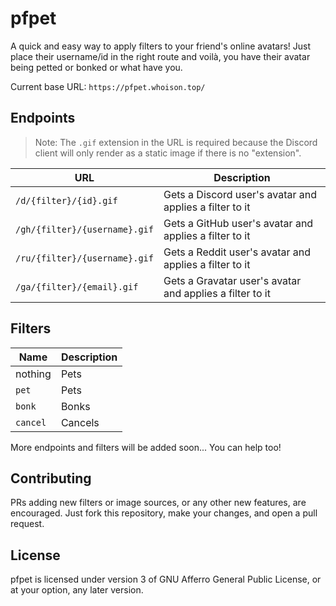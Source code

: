 # pfpet

A quick and easy way to apply filters to your friend's online avatars!
Just place their username/id in the right route and voilà, you have their avatar being petted or bonked or what have you.

Current base URL: `https://pfpet.whoison.top/`

## Endpoints

> Note: The `.gif` extension in the URL is required because the Discord client will only render as a static image if there is no "extension".

| URL                           | Description                                              |
| ----------------------------- | -------------------------------------------------------- |
| `/d/{filter}/{id}.gif`        | Gets a Discord user's avatar and applies a filter to it  |
| `/gh/{filter}/{username}.gif` | Gets a GitHub user's avatar and applies a filter to it   |
| `/ru/{filter}/{username}.gif` | Gets a Reddit user's avatar and applies a filter to it   |
| `/ga/{filter}/{email}.gif`    | Gets a Gravatar user's avatar and applies a filter to it |

## Filters

| Name     | Description |
| -------- | ----------- |
| nothing  | Pets        |
| `pet`    | Pets        |
| `bonk`   | Bonks       |
| `cancel` | Cancels     |

More endpoints and filters will be added soon... You can help too!

## Contributing

PRs adding new filters or image sources, or any other new features, are encouraged.
Just fork this repository, make your changes, and open a pull request.

## License

pfpet is licensed under version 3 of GNU Afferro General Public License, or at your option, any later version.
